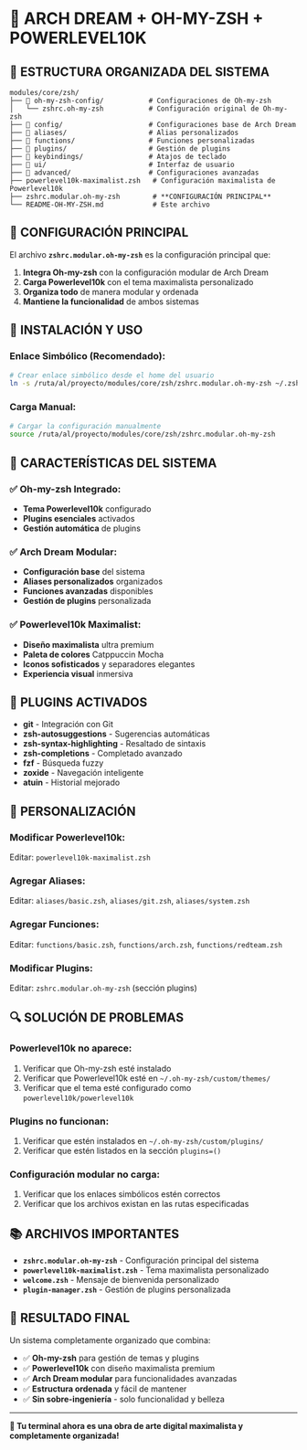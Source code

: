 # 🚀 ARCH DREAM + OH-MY-ZSH + POWERLEVEL10K

## 📁 **ESTRUCTURA ORGANIZADA DEL SISTEMA**

```
modules/core/zsh/
├── 📁 oh-my-zsh-config/           # Configuraciones de Oh-my-zsh
│   └── zshrc.oh-my-zsh           # Configuración original de Oh-my-zsh
├── 📁 config/                     # Configuraciones base de Arch Dream
├── 📁 aliases/                    # Alias personalizados
├── 📁 functions/                  # Funciones personalizadas
├── 📁 plugins/                    # Gestión de plugins
├── 📁 keybindings/                # Atajos de teclado
├── 📁 ui/                         # Interfaz de usuario
├── 📁 advanced/                   # Configuraciones avanzadas
├── powerlevel10k-maximalist.zsh   # Configuración maximalista de Powerlevel10k
├── zshrc.modular.oh-my-zsh        # **CONFIGURACIÓN PRINCIPAL**
└── README-OH-MY-ZSH.md            # Este archivo
```

## 🎯 **CONFIGURACIÓN PRINCIPAL**

El archivo **`zshrc.modular.oh-my-zsh`** es la configuración principal que:

1. **Integra Oh-my-zsh** con la configuración modular de Arch Dream
2. **Carga Powerlevel10k** con el tema maximalista personalizado
3. **Organiza todo** de manera modular y ordenada
4. **Mantiene la funcionalidad** de ambos sistemas

## 🔧 **INSTALACIÓN Y USO**

### **Enlace Simbólico (Recomendado):**
```bash
# Crear enlace simbólico desde el home del usuario
ln -s /ruta/al/proyecto/modules/core/zsh/zshrc.modular.oh-my-zsh ~/.zshrc
```

### **Carga Manual:**
```bash
# Cargar la configuración manualmente
source /ruta/al/proyecto/modules/core/zsh/zshrc.modular.oh-my-zsh
```

## 🌟 **CARACTERÍSTICAS DEL SISTEMA**

### **✅ Oh-my-zsh Integrado:**
- **Tema Powerlevel10k** configurado
- **Plugins esenciales** activados
- **Gestión automática** de plugins

### **✅ Arch Dream Modular:**
- **Configuración base** del sistema
- **Aliases personalizados** organizados
- **Funciones avanzadas** disponibles
- **Gestión de plugins** personalizada

### **✅ Powerlevel10k Maximalist:**
- **Diseño maximalista** ultra premium
- **Paleta de colores** Catppuccin Mocha
- **Iconos sofisticados** y separadores elegantes
- **Experiencia visual** inmersiva

## 🚀 **PLUGINS ACTIVADOS**

- **git** - Integración con Git
- **zsh-autosuggestions** - Sugerencias automáticas
- **zsh-syntax-highlighting** - Resaltado de sintaxis
- **zsh-completions** - Completado avanzado
- **fzf** - Búsqueda fuzzy
- **zoxide** - Navegación inteligente
- **atuin** - Historial mejorado

## 🎨 **PERSONALIZACIÓN**

### **Modificar Powerlevel10k:**
Editar: `powerlevel10k-maximalist.zsh`

### **Agregar Aliases:**
Editar: `aliases/basic.zsh`, `aliases/git.zsh`, `aliases/system.zsh`

### **Agregar Funciones:**
Editar: `functions/basic.zsh`, `functions/arch.zsh`, `functions/redteam.zsh`

### **Modificar Plugins:**
Editar: `zshrc.modular.oh-my-zsh` (sección plugins)

## 🔍 **SOLUCIÓN DE PROBLEMAS**

### **Powerlevel10k no aparece:**
1. Verificar que Oh-my-zsh esté instalado
2. Verificar que Powerlevel10k esté en `~/.oh-my-zsh/custom/themes/`
3. Verificar que el tema esté configurado como `powerlevel10k/powerlevel10k`

### **Plugins no funcionan:**
1. Verificar que estén instalados en `~/.oh-my-zsh/custom/plugins/`
2. Verificar que estén listados en la sección `plugins=()`

### **Configuración modular no carga:**
1. Verificar que los enlaces simbólicos estén correctos
2. Verificar que los archivos existan en las rutas especificadas

## 📚 **ARCHIVOS IMPORTANTES**

- **`zshrc.modular.oh-my-zsh`** - Configuración principal del sistema
- **`powerlevel10k-maximalist.zsh`** - Tema maximalista personalizado
- **`welcome.zsh`** - Mensaje de bienvenida personalizado
- **`plugin-manager.zsh`** - Gestión de plugins personalizada

## 🌟 **RESULTADO FINAL**

Un sistema completamente organizado que combina:
- ✅ **Oh-my-zsh** para gestión de temas y plugins
- ✅ **Powerlevel10k** con diseño maximalista premium
- ✅ **Arch Dream modular** para funcionalidades avanzadas
- ✅ **Estructura ordenada** y fácil de mantener
- ✅ **Sin sobre-ingeniería** - solo funcionalidad y belleza

---

**🎨 Tu terminal ahora es una obra de arte digital maximalista y completamente organizada!**
